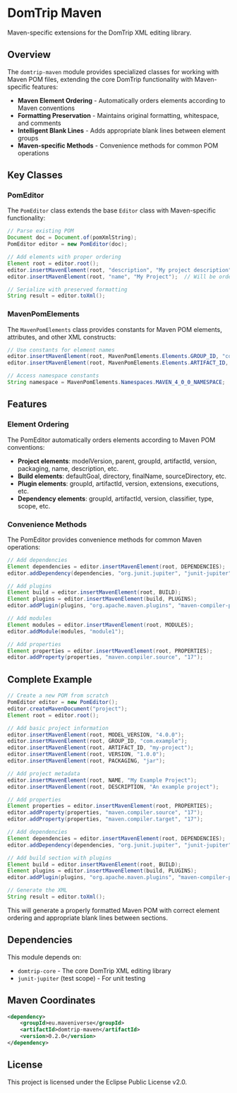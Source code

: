 # DomTrip Maven

Maven-specific extensions for the DomTrip XML editing library.

## Overview

The `domtrip-maven` module provides specialized classes for working with Maven POM files, extending the core DomTrip functionality with Maven-specific features:

- **Maven Element Ordering** - Automatically orders elements according to Maven conventions
- **Formatting Preservation** - Maintains original formatting, whitespace, and comments
- **Intelligent Blank Lines** - Adds appropriate blank lines between element groups
- **Maven-specific Methods** - Convenience methods for common POM operations

## Key Classes

### PomEditor

The `PomEditor` class extends the base `Editor` class with Maven-specific functionality:

```java
// Parse existing POM
Document doc = Document.of(pomXmlString);
PomEditor editor = new PomEditor(doc);

// Add elements with proper ordering
Element root = editor.root();
editor.insertMavenElement(root, "description", "My project description");
editor.insertMavenElement(root, "name", "My Project");  // Will be ordered before description

// Serialize with preserved formatting
String result = editor.toXml();
```

### MavenPomElements

The `MavenPomElements` class provides constants for Maven POM elements, attributes, and other XML constructs:

```java
// Use constants for element names
editor.insertMavenElement(root, MavenPomElements.Elements.GROUP_ID, "com.example");
editor.insertMavenElement(root, MavenPomElements.Elements.ARTIFACT_ID, "my-project");

// Access namespace constants
String namespace = MavenPomElements.Namespaces.MAVEN_4_0_0_NAMESPACE;
```

## Features

### Element Ordering

The PomEditor automatically orders elements according to Maven POM conventions:

- **Project elements**: modelVersion, parent, groupId, artifactId, version, packaging, name, description, etc.
- **Build elements**: defaultGoal, directory, finalName, sourceDirectory, etc.
- **Plugin elements**: groupId, artifactId, version, extensions, executions, etc.
- **Dependency elements**: groupId, artifactId, version, classifier, type, scope, etc.

### Convenience Methods

The PomEditor provides convenience methods for common Maven operations:

```java
// Add dependencies
Element dependencies = editor.insertMavenElement(root, DEPENDENCIES);
editor.addDependency(dependencies, "org.junit.jupiter", "junit-jupiter", "5.9.2");

// Add plugins
Element build = editor.insertMavenElement(root, BUILD);
Element plugins = editor.insertMavenElement(build, PLUGINS);
editor.addPlugin(plugins, "org.apache.maven.plugins", "maven-compiler-plugin", "3.11.0");

// Add modules
Element modules = editor.insertMavenElement(root, MODULES);
editor.addModule(modules, "module1");

// Add properties
Element properties = editor.insertMavenElement(root, PROPERTIES);
editor.addProperty(properties, "maven.compiler.source", "17");
```

## Complete Example

```java
// Create a new POM from scratch
PomEditor editor = new PomEditor();
editor.createMavenDocument("project");
Element root = editor.root();

// Add basic project information
editor.insertMavenElement(root, MODEL_VERSION, "4.0.0");
editor.insertMavenElement(root, GROUP_ID, "com.example");
editor.insertMavenElement(root, ARTIFACT_ID, "my-project");
editor.insertMavenElement(root, VERSION, "1.0.0");
editor.insertMavenElement(root, PACKAGING, "jar");

// Add project metadata
editor.insertMavenElement(root, NAME, "My Example Project");
editor.insertMavenElement(root, DESCRIPTION, "An example project");

// Add properties
Element properties = editor.insertMavenElement(root, PROPERTIES);
editor.addProperty(properties, "maven.compiler.source", "17");
editor.addProperty(properties, "maven.compiler.target", "17");

// Add dependencies
Element dependencies = editor.insertMavenElement(root, DEPENDENCIES);
editor.addDependency(dependencies, "org.junit.jupiter", "junit-jupiter", "5.9.2");

// Add build section with plugins
Element build = editor.insertMavenElement(root, BUILD);
Element plugins = editor.insertMavenElement(build, PLUGINS);
editor.addPlugin(plugins, "org.apache.maven.plugins", "maven-compiler-plugin", "3.11.0");

// Generate the XML
String result = editor.toXml();
```

This will generate a properly formatted Maven POM with correct element ordering and appropriate blank lines between sections.

## Dependencies

This module depends on:
- `domtrip-core` - The core DomTrip XML editing library
- `junit-jupiter` (test scope) - For unit testing

## Maven Coordinates

```xml
<dependency>
    <groupId>eu.maveniverse</groupId>
    <artifactId>domtrip-maven</artifactId>
    <version>0.2.0</version>
</dependency>
```

## License

This project is licensed under the Eclipse Public License v2.0.
